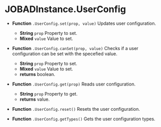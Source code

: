 # JOBADInstance.UserConfig

* **Function** `.UserConfig.set(prop, value)` Updates user configuration. 
	* **String** `prop` Property to set. 
	* **Mixed** `value` Value to set. 

* **Function** `.UserConfig.canSet(prop, value)` Checks if a user configuration can be set with the specefied value. 
	* **String** `prop` Property to set. 
	* **Mixed** `value` Value to set. 
	* **returns** boolean. 

* **Function** `.UserConfig.get(prop)` Reads user configuration. 
	* **String** `prop` Property to get. 
	* **returns** value. 

* **Function** `.UserConfig.reset()` Resets the user configuration. 
* **Function** `.UserConfig.getTypes()` Gets the user configuration types. 

